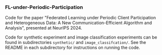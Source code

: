 ### FL-under-Periodic-Participation

Code for the paper "Federated Learning under Periodic Client Participation and Heterogeneous Data: A New Communication-Efficient Algorithm and Analysis", presented at NeurIPS 2024.

Code for synthetic experiment and image classification experiments can be found in subdirectories `synthetic/` and `image_classifcation/`. See the README in each subdirectory for instructions on running the code.

